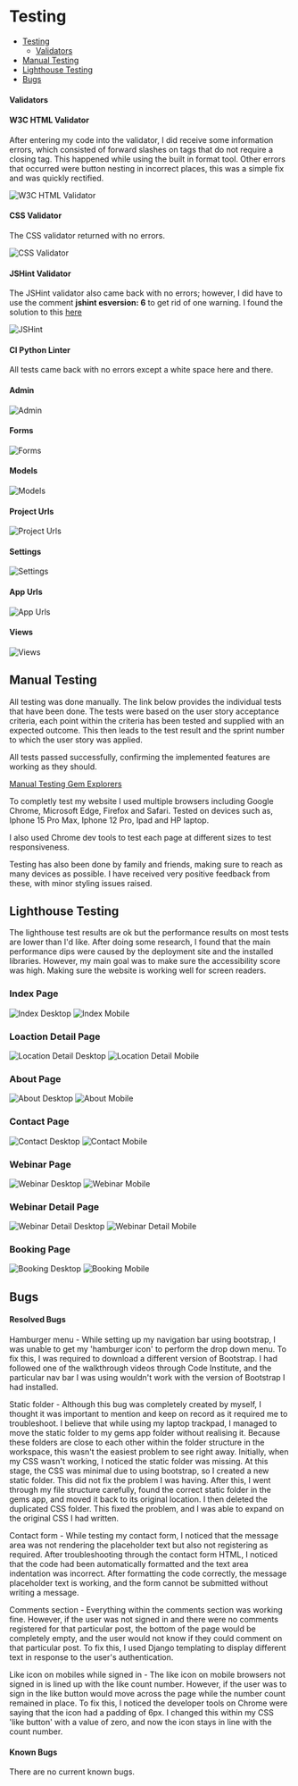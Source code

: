 # Testing

* [Testing](#testing)
  * [Validators](#validators)
* [Manual Testing](#manual-testing)
* [Lighthouse Testing](#lighthouse-testing)
* [Bugs](#bugs)

#### Validators

#### W3C HTML Validator

After entering my code into the validator, I did receive some information errors, which consisted of forward slashes on tags that do not require a closing tag. This happened while using the built in format tool. Other errors that occurred were button nesting in incorrect places, this was a simple fix and was quickly rectified.

![W3C HTML Validator](/documentation/testing/w3-html-validator.png)

#### CSS Validator

The CSS validator returned with no errors.

![CSS Validator](/documentation/testing/css-validator.png)

#### JSHint Validator

The JSHint validator also came back with no errors; however, I did have to use the comment **jshint esversion: 6** to get rid of one warning. I found the solution to this [here](https://stackoverflow.com/questions/27441803/why-does-jshint-throw-a-warning-if-i-am-using-const)

![JSHint](/documentation/testing/jshint.png)

#### CI Python Linter

All tests came back with no errors except a white space here and there.

#### **Admin**

![Admin](/documentation/testing/ci-python-linter-admin.png)

#### **Forms**

![Forms](/documentation/testing/ci-python-linter-forms.png)

#### **Models**

![Models](/documentation/testing/ci-python-linter-models.png)

#### **Project Urls**

![Project Urls](/documentation/testing/ci-python-linter-project-urls.png)

#### **Settings**

![Settings](/documentation/testing/ci-python-linter-settings.png)

#### **App Urls**

![App Urls](/documentation/testing/ci-python-linter-urls.png)

#### **Views**

![Views](/documentation/testing/ci-python-linter-views.png)

## Manual Testing

All testing was done manually. The link below provides the individual tests that have been done. The tests were based on the user story acceptance criteria, each point within the criteria has been tested and supplied with an expected outcome. This then leads to the test result and the sprint number to which the user story was applied.

All tests passed successfully, confirming the implemented features are working as they should.

[Manual Testing Gem Explorers](/documentation/testing/manual-testing.pdf)

To completly test my website I used multiple browsers including Google Chrome, Microsoft Edge, Firefox and Safari. Tested on devices such as, Iphone 15 Pro Max, Iphone 12 Pro, Ipad and HP laptop.

I also used Chrome dev tools to test each page at different sizes to test responsiveness.

Testing has also been done by family and friends, making sure to reach as many devices as possible. I have received very positive feedback from these, with minor styling issues raised.

## Lighthouse Testing

The lighthouse test results are ok but the performance results on most tests are lower than I'd like. After doing some research, I found that the main performance dips were caused by the deployment site and the installed libraries. However, my main goal was to make sure the accessibility score was high. Making sure the website is working well for screen readers.
  
### Index Page
  
![Index Desktop](/documentation/testing/lighthouse-desktop-index.png)
![Index Mobile](/documentation/testing/lighthouse-mobile-index.png)

### Loaction Detail Page

![Location Detail Desktop](/documentation/testing/lighthouse-desktop-location-detail.png)
![Location Detail Mobile](/documentation/testing/lighthouse-mobile-location-detail.png)

### About Page
  
![About Desktop](/documentation/testing/lighthouse-desktop-about.png)
![About Mobile](/documentation/testing/lighthouse-mobile-about.png)

### Contact Page

![Contact Desktop](/documentation/testing/lighthouse-desktop-contact.png)
![Contact Mobile](/documentation/testing/lighthouse-mobile-contact.png)

### Webinar Page

![Webinar Desktop](/documentation/testing/lighthouse-desktop-webinar.png)
![Webinar Mobile](/documentation/testing/lighthouse-mobile-webinar.png)

### Webinar Detail Page

![Webinar Detail Desktop](/documentation/testing/lighthouse-desktop-webinar-detail.png)
![Webinar Detail Mobile](/documentation/testing/lighthouse-mobile-webinar-detail.png)

### Booking Page

![Booking Desktop](/documentation/testing/lighthouse-desktop-bookings.png)
![Booking Mobile](/documentation/testing/lighthouse-mobile-bookings.png)

</details>

## Bugs

#### **Resolved Bugs**

Hamburger menu - While setting up my navigation bar using bootstrap, I was unable to get my 'hamburger icon' to perform the drop down menu. To fix this, I was required to download a different version of Bootstrap. I had followed one of the walkthrough videos through Code Institute, and the particular nav bar I was using wouldn't work with the version of Bootstrap I had installed.

Static folder - Although this bug was completely created by myself, I thought it was important to mention and keep on record as it required me to troubleshoot. I believe that while using my laptop trackpad, I managed to move the static folder to my gems app folder without realising it. Because these folders are close to each other within the folder structure in the workspace, this wasn't the easiest problem to see right away. Initially, when my CSS wasn't working, I noticed the static folder was missing. At this stage, the CSS was minimal due to using bootstrap, so I created a new static folder. This did not fix the problem I was having. After this, I went through my file structure carefully, found the correct static folder in the gems app, and moved it back to its original location. I then deleted the duplicated CSS folder. This fixed the problem, and I was able to expand on the original CSS I had written.

Contact form - While testing my contact form, I noticed that the message area was not rendering the placeholder text but also not registering as required. After troubleshooting through the contact form HTML, I noticed that the code had been automatically formatted and the text area indentation was incorrect. After formatting the code correctly, the message placeholder text is working, and the form cannot be submitted without writing a message.

Comments section - Everything within the comments section was working fine. However, if the user was not signed in and there were no comments registered for that particular post, the bottom of the page would be completely empty, and the user would not know if they could comment on that particular post. To fix this, I used Django templating to display different text in response to the user's authentication.

Like icon on mobiles while signed in - The like icon on mobile browsers not signed in is lined up with the like count number. However, if the user was to sign in the like button would move across the page while the number count remained in place. To fix this, I noticed the developer tools on Chrome were saying that the icon had a padding of 6px. I changed this within my CSS 'like button' with a value of zero, and now the icon stays in line with the count number.

#### **Known Bugs**

There are no current known bugs.
